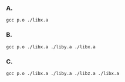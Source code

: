 ### A.

```
gcc p.o ./libx.a
```

### B.

```
gcc p.o ./libx.a ./liby.a ./libx.a
```

### C.

```
gcc p.o ./libx.a ./liby.a ./libz.a ./libx.a
```
